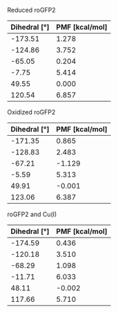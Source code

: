 Reduced roGFP2

| Dihedral [°] | PMF [kcal/mol] |
|-----------|-----------|
| -173.51 | 1.278 |
| -124.86 | 3.752 |
| -65.05 | 0.204 |
| -7.75 | 5.414 |
| 49.55 | 0.000 |
| 120.54 | 6.857 |

Oxidized roGFP2

| Dihedral [°] | PMF [kcal/mol] |
|-----------|-----------|
| -171.35 | 0.865 |
| -128.83 | 2.483 |
| -67.21 | -1.129 |
| -5.59 | 5.313 |
| 49.91 | -0.001 |
| 123.06 | 6.387 |

roGFP2 and Cu(I)

| Dihedral [°] | PMF [kcal/mol] |
|-----------|-----------|
| -174.59 | 0.436 |
| -120.18 | 3.510 |
| -68.29 | 1.098 |
| -11.71 | 6.033 |
| 48.11 | -0.002 |
| 117.66 | 5.710 |
